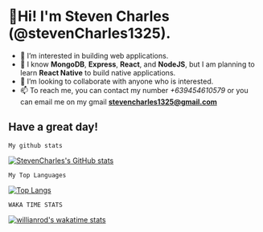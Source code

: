 # 👋Hi! I'm Steven Charles (@stevenCharles1325).

- 👀 I’m interested in building web applications.
- 🌱 I know **MongoDB**, **Express**, **React**, and **NodeJS**, but I am planning to learn **React Native** to build native applications.
- 💞️ I’m looking to collaborate with anyone who is interested.
- 📫 To reach me, you can contact my number *+639454610579* or you can email me on my gmail **stevencharles1325@gmail.com**

## Have a great day!

`My github stats`


[![StevenCharles's GitHub stats](https://github-readme-stats.vercel.app/api?username=stevenCharles1325&title_color=a60af5&theme=monokai&show_icons=true)](https://github.com/anuraghazra/github-readme-stats)


`My Top Languages`


[![Top Langs](https://github-readme-stats.vercel.app/api/top-langs/?username=stevenCharles1325&layout=compact)](https://github.com/anuraghazra/github-readme-stats)


`WAKA TIME STATS`


[![willianrod's wakatime stats](https://github-readme-stats.vercel.app/api/wakatime?username=stevenCharles1325)](https://github.com/anuraghazra/github-readme-stats)
